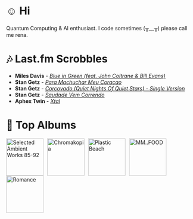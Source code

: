 # ☺︎ Hi



Quantum Computing & AI enthusiast. I code sometimes (╥﹏╥)
please call me rena. 

# 🎶 Last.fm Scrobbles

- **Miles Davis** - *[Blue in Green (feat. John Coltrane & Bill Evans)](https://www.last.fm/music/Miles+Davis/_/Blue+in+Green+(feat.+John+Coltrane+&+Bill+Evans))*
- **Stan Getz** - *[Para Machuchar Meu Coracao](https://www.last.fm/music/Stan+Getz/_/Para+Machuchar+Meu+Coracao)*
- **Stan Getz** - *[Corcovado (Quiet Nights Of Quiet Stars) - Single Version](https://www.last.fm/music/Stan+Getz/_/Corcovado+(Quiet+Nights+Of+Quiet+Stars)+-+Single+Version)*
- **Stan Getz** - *[Saudade Vem Correndo](https://www.last.fm/music/Stan+Getz/_/Saudade+Vem+Correndo)*
- **Aphex Twin** - *[Xtal](https://www.last.fm/music/Aphex+Twin/_/Xtal)*

# 📀 Top Albums

<a href='https://www.last.fm/music/Aphex+Twin/Selected+Ambient+Works+85-92'><img src='https://lastfm.freetls.fastly.net/i/u/300x300/6f199a67803148cfb2cf2238b8fda0fb.jpg' alt='Selected Ambient Works 85-92' title='Aphex Twin - Selected Ambient Works 85-92' width='100' style='margin-right: 10px;'></a><a href='https://www.last.fm/music/Tyler,+the+Creator/Chromakopia'><img src='https://lastfm.freetls.fastly.net/i/u/300x300/8c0b389bb4cbf522bc5a2b58e15b6620.jpg' alt='Chromakopia' title='Tyler, the Creator - Chromakopia' width='100' style='margin-right: 10px;'></a><a href='https://www.last.fm/music/Gorillaz/Plastic+Beach'><img src='https://lastfm.freetls.fastly.net/i/u/300x300/ce6e2af584a5480b85b79371b219a92e.png' alt='Plastic Beach' title='Gorillaz - Plastic Beach' width='100' style='margin-right: 10px;'></a><a href='https://www.last.fm/music/MF+DOOM/MM..FOOD'><img src='https://lastfm.freetls.fastly.net/i/u/300x300/7d1a24c15c32327454fb83f6177c0b76.png' alt='MM..FOOD' title='MF DOOM - MM..FOOD' width='100' style='margin-right: 10px;'></a><a href='https://www.last.fm/music/Fontaines+D.C./Romance'><img src='https://lastfm.freetls.fastly.net/i/u/300x300/4f4ae1fdc6b81d93c41c0054d596ccf0.png' alt='Romance' title='Fontaines D.C. - Romance' width='100' style='margin-right: 10px;'></a>